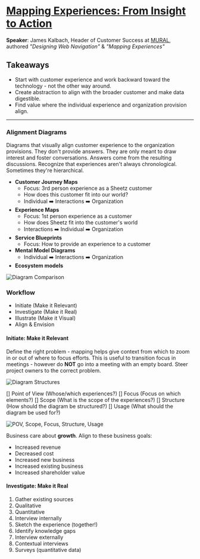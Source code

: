 # [Mapping Experiences: From Insight to Action](https://www.slideshare.net/Kalbach/mapping-experiences-oreilly-design-conference-2017)

__Speaker__: James Kalbach, Header of Customer Success at [MURAL](http://mural.ly/), authored _"Designing Web Navigation"_ & _"Mapping Experiences"_

## Takeaways

- Start with customer experience and work backward toward the technology - not the other way around.
- Create abstraction to align with the broader customer and make data digestible.
- Find value where the individual experience and organization provision align.

---

### Alignment Diagrams

Diagrams that visually align customer experience to the organization provisions. They don't provide answers. They are only meant to draw interest and foster conversations. Answers come from the resulting discussions. Recognize that experiences aren't always chronological. Sometimes they're hierarchical.

- __Customer Journey Maps__
  - Focus: 3rd person experience as a Sheetz customer
  - How does this customer fit into our world?
  - Individual :arrow_right: Interactions :arrow_right: Organization
- __Experience Maps__
  - Focus: 1st person experience as a customer
  - How does Sheetz fit into the customer's world
  - Interactions :arrow_right: Individual :arrow_right: Organization
- __Service Blueprints__
  - Focus: How to provide an experience to a customer
- __Mental Model Diagrams__
  - Individual :arrow_right: Interactions :arrow_right: Organization
- __Ecosystem models__

![Diagram Comparison](https://image.slidesharecdn.com/mappingexperiencesoreillydesignconfpresentation-170321034534/95/mapping-experiences-oreilly-design-conference-2017-27-638.jpg)

### Workflow

- Initiate (Make it Relevant)
- Investigate (Make it Real)
- Illustrate (Make it Visual)
- Align & Envision

#### Initiate: Make it Relevant

Define the right problem - mapping helps give context from which to zoom in or out of where to focus efforts. This is useful to transition focus in meetings - however do __NOT__ go into a meeting with an empty board. Steer project owners to the correct problem.

![Diagram Structures](https://image.slidesharecdn.com/mappingexperiencesoreillydesignconfpresentation-170321034534/95/mapping-experiences-oreilly-design-conference-2017-44-638.jpg)

[] Point of View (Whose/which experiences?)
[] Focus (Focus on which elements?)
[] Scope (What is the scope of the experiences?)
[] Structure (How should the diagram be structured?)
[] Usage (What should the diagram be used for?)

![POV, Scope, Focus, Structure, Usage](https://image.slidesharecdn.com/mappingexperiencesoreillydesignconfpresentation-170321034534/95/mapping-experiences-oreilly-design-conference-2017-45-638.jpg)

Business care about __growth__. Align to these business goals:

- Increased revenue
- Decreased cost
- Increased new business
- Increased existing business
- Increased shareholder value

#### Investigate: Make it Real

1. Gather existing sources
  1. Qualitative
  2. Quantitative
2. Interview internally
  1. Sketch the experience (together!)
  2. Identify knowledge gaps
3. Interview externally
  1. Contextual interviews
  2. Surveys (quantitative data)
